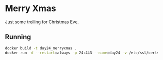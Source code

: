 # Merry Xmas

Just some trolling for Christmas Eve.

## Running

```bash
docker build -t day24_merryxmas .
docker run -d --restart=always -p 24:443 --name=day24 -v /etc/ssl/certs:/dhparam:ro -v /etc/letsencrypt/archive/xmas.rip:/certs:ro day24_merryxmas
```